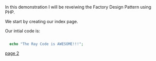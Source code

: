 
In this demonstration I will be reveiwing the Factory Design Pattern using PHP.

We start by creating our index page.

Our intial code is:

```php

  echo "The Ray Code is AWESOME!!!";

```

[page 2](./page02.md)
